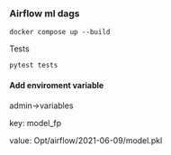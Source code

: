 ### Airflow ml dags
~~~
docker compose up --build
~~~
Tests
~~~
pytest tests
~~~

#### Add enviroment variable

admin->variables

key: model_fp

value: Opt/airflow/2021-06-09/model.pkl

